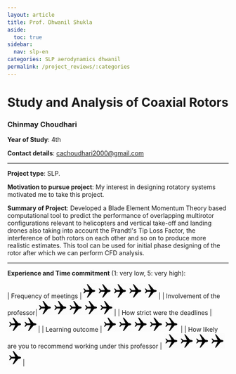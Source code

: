 ```yaml
---
layout: article
title: Prof. Dhwanil Shukla
aside:
  toc: true
sidebar:
  nav: slp-en
categories: SLP aerodynamics dhwanil
permalink: /project_reviews/:categories
---
```


# Study and Analysis of Coaxial Rotors
### Chinmay Choudhari
**Year of Study**: 4th

**Contact details**: cachoudhari2000@gmail.com

---

**Project type**: SLP.

**Motivation to pursue project**: My interest in designing rotatory systems motivated me to take this project.

**Summary of Project**: Developed a Blade Element Momentum Theory based computational tool to predict the performance of overlapping multirotor configurations relevant to helicopters and vertical take-off and landing drones also taking into account the Prandtl's Tip Loss Factor, the interference of both rotors on each other and so on to produce more realistic estimates. This tool can be used for initial phase designing of the rotor after which we can perform CFD analysis.

---

**Experience and Time commitment** (1: very low, 5: very high):

[1]:<img src="/assets/plane3.png" width="35"/>

| Frequency of meetings	|<img src="/assets/plane3.png" width="35"/><img src="/assets/plane3.png" width="35"/><img src="/assets/plane3.png" width="35"/><img src="/assets/plane3.png" width="35"/><img src="/assets/plane3.png" width="35"/>|
| Involvement of the professor|<img src="/assets/plane3.png" width="35"/><img src="/assets/plane3.png" width="35"/><img src="/assets/plane3.png" width="35"/><img src="/assets/plane3.png" width="35"/><img src="/assets/plane3.png" width="35"/>|
| How strict were the deadlines	| <img src="/assets/plane3.png" width="35"/><img src="/assets/plane3.png" width="35"/>|
| Learning outcome |<img src="/assets/plane3.png" width="35"/><img src="/assets/plane3.png" width="35"/><img src="/assets/plane3.png" width="35"/><img src="/assets/plane3.png" width="35"/><img src="/assets/plane3.png" width="35"/> |
| How likely are you to recommend working under this professor | <img src="/assets/plane3.png" width="35"/><img src="/assets/plane3.png" width="35"/><img src="/assets/plane3.png" width="35"/><img src="/assets/plane3.png" width="35"/><img src="/assets/plane3.png" width="35"/>|


